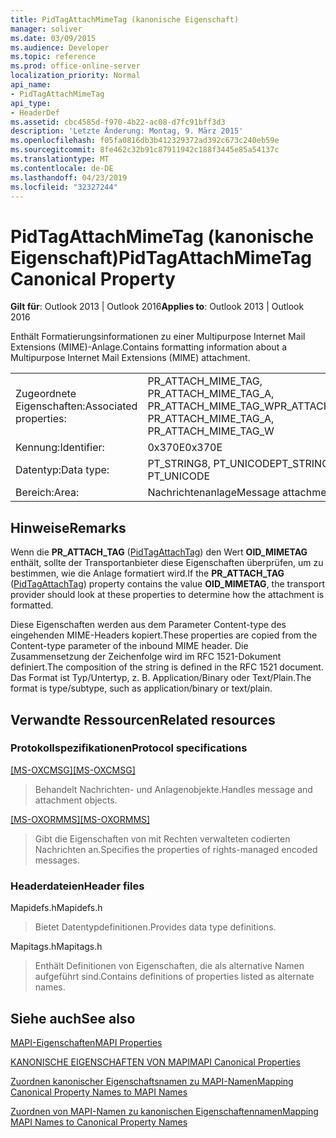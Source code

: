 ```yaml
---
title: PidTagAttachMimeTag (kanonische Eigenschaft)
manager: soliver
ms.date: 03/09/2015
ms.audience: Developer
ms.topic: reference
ms.prod: office-online-server
localization_priority: Normal
api_name:
- PidTagAttachMimeTag
api_type:
- HeaderDef
ms.assetid: cbc4585d-f970-4b22-ac08-d7fc91bff3d3
description: 'Letzte Änderung: Montag, 9. März 2015'
ms.openlocfilehash: f05fa0816db3b412329372ad392c673c240eb59e
ms.sourcegitcommit: 8fe462c32b91c87911942c188f3445e85a54137c
ms.translationtype: MT
ms.contentlocale: de-DE
ms.lasthandoff: 04/23/2019
ms.locfileid: "32327244"
---
```

# <a name="pidtagattachmimetag-canonical-property"></a><span data-ttu-id="e3a52-103">PidTagAttachMimeTag (kanonische Eigenschaft)</span><span class="sxs-lookup"><span data-stu-id="e3a52-103">PidTagAttachMimeTag Canonical Property</span></span>

  
  
<span data-ttu-id="e3a52-104">**Gilt für**: Outlook 2013 | Outlook 2016</span><span class="sxs-lookup"><span data-stu-id="e3a52-104">**Applies to**: Outlook 2013 | Outlook 2016</span></span> 
  
<span data-ttu-id="e3a52-105">Enthält Formatierungsinformationen zu einer Multipurpose Internet Mail Extensions (MIME)-Anlage.</span><span class="sxs-lookup"><span data-stu-id="e3a52-105">Contains formatting information about a Multipurpose Internet Mail Extensions (MIME) attachment.</span></span> 
  
|||
|:-----|:-----|
|<span data-ttu-id="e3a52-106">Zugeordnete Eigenschaften:</span><span class="sxs-lookup"><span data-stu-id="e3a52-106">Associated properties:</span></span>  <br/> |<span data-ttu-id="e3a52-107">PR_ATTACH_MIME_TAG, PR_ATTACH_MIME_TAG_A, PR_ATTACH_MIME_TAG_W</span><span class="sxs-lookup"><span data-stu-id="e3a52-107">PR_ATTACH_MIME_TAG, PR_ATTACH_MIME_TAG_A, PR_ATTACH_MIME_TAG_W</span></span>  <br/> |
|<span data-ttu-id="e3a52-108">Kennung:</span><span class="sxs-lookup"><span data-stu-id="e3a52-108">Identifier:</span></span>  <br/> |<span data-ttu-id="e3a52-109">0x370E</span><span class="sxs-lookup"><span data-stu-id="e3a52-109">0x370E</span></span>  <br/> |
|<span data-ttu-id="e3a52-110">Datentyp:</span><span class="sxs-lookup"><span data-stu-id="e3a52-110">Data type:</span></span>  <br/> |<span data-ttu-id="e3a52-111">PT_STRING8, PT_UNICODE</span><span class="sxs-lookup"><span data-stu-id="e3a52-111">PT_STRING8, PT_UNICODE</span></span>  <br/> |
|<span data-ttu-id="e3a52-112">Bereich:</span><span class="sxs-lookup"><span data-stu-id="e3a52-112">Area:</span></span>  <br/> |<span data-ttu-id="e3a52-113">Nachrichtenanlage</span><span class="sxs-lookup"><span data-stu-id="e3a52-113">Message attachment</span></span>  <br/> |
   
## <a name="remarks"></a><span data-ttu-id="e3a52-114">Hinweise</span><span class="sxs-lookup"><span data-stu-id="e3a52-114">Remarks</span></span>

<span data-ttu-id="e3a52-115">Wenn die **PR_ATTACH_TAG** ([PidTagAttachTag](pidtagattachtag-canonical-property.md)) den Wert **OID_MIMETAG** enthält, sollte der Transportanbieter diese Eigenschaften überprüfen, um zu bestimmen, wie die Anlage formatiert wird.</span><span class="sxs-lookup"><span data-stu-id="e3a52-115">If the **PR_ATTACH_TAG** ([PidTagAttachTag](pidtagattachtag-canonical-property.md)) property contains the value **OID_MIMETAG**, the transport provider should look at these properties to determine how the attachment is formatted.</span></span> 
  
<span data-ttu-id="e3a52-116">Diese Eigenschaften werden aus dem Parameter Content-type des eingehenden MIME-Headers kopiert.</span><span class="sxs-lookup"><span data-stu-id="e3a52-116">These properties are copied from the Content-type parameter of the inbound MIME header.</span></span> <span data-ttu-id="e3a52-117">Die Zusammensetzung der Zeichenfolge wird im RFC 1521-Dokument definiert.</span><span class="sxs-lookup"><span data-stu-id="e3a52-117">The composition of the string is defined in the RFC 1521 document.</span></span> <span data-ttu-id="e3a52-118">Das Format ist Typ/Untertyp, z. B. Application/Binary oder Text/Plain.</span><span class="sxs-lookup"><span data-stu-id="e3a52-118">The format is type/subtype, such as application/binary or text/plain.</span></span> 
  
## <a name="related-resources"></a><span data-ttu-id="e3a52-119">Verwandte Ressourcen</span><span class="sxs-lookup"><span data-stu-id="e3a52-119">Related resources</span></span>

### <a name="protocol-specifications"></a><span data-ttu-id="e3a52-120">Protokollspezifikationen</span><span class="sxs-lookup"><span data-stu-id="e3a52-120">Protocol specifications</span></span>

<span data-ttu-id="e3a52-121">[[MS-OXCMSG]](https://msdn.microsoft.com/library/7fd7ec40-deec-4c06-9493-1bc06b349682%28Office.15%29.aspx)</span><span class="sxs-lookup"><span data-stu-id="e3a52-121">[[MS-OXCMSG]](https://msdn.microsoft.com/library/7fd7ec40-deec-4c06-9493-1bc06b349682%28Office.15%29.aspx)</span></span>
  
> <span data-ttu-id="e3a52-122">Behandelt Nachrichten- und Anlagenobjekte.</span><span class="sxs-lookup"><span data-stu-id="e3a52-122">Handles message and attachment objects.</span></span>
    
<span data-ttu-id="e3a52-123">[[MS-OXORMMS]](https://msdn.microsoft.com/library/a121dda4-48f3-41f8-b12f-170f533038bb%28Office.15%29.aspx)</span><span class="sxs-lookup"><span data-stu-id="e3a52-123">[[MS-OXORMMS]](https://msdn.microsoft.com/library/a121dda4-48f3-41f8-b12f-170f533038bb%28Office.15%29.aspx)</span></span>
  
> <span data-ttu-id="e3a52-124">Gibt die Eigenschaften von mit Rechten verwalteten codierten Nachrichten an.</span><span class="sxs-lookup"><span data-stu-id="e3a52-124">Specifies the properties of rights-managed encoded messages.</span></span>
    
### <a name="header-files"></a><span data-ttu-id="e3a52-125">Headerdateien</span><span class="sxs-lookup"><span data-stu-id="e3a52-125">Header files</span></span>

<span data-ttu-id="e3a52-126">Mapidefs.h</span><span class="sxs-lookup"><span data-stu-id="e3a52-126">Mapidefs.h</span></span>
  
> <span data-ttu-id="e3a52-127">Bietet Datentypdefinitionen.</span><span class="sxs-lookup"><span data-stu-id="e3a52-127">Provides data type definitions.</span></span>
    
<span data-ttu-id="e3a52-128">Mapitags.h</span><span class="sxs-lookup"><span data-stu-id="e3a52-128">Mapitags.h</span></span>
  
> <span data-ttu-id="e3a52-129">Enthält Definitionen von Eigenschaften, die als alternative Namen aufgeführt sind.</span><span class="sxs-lookup"><span data-stu-id="e3a52-129">Contains definitions of properties listed as alternate names.</span></span>
    
## <a name="see-also"></a><span data-ttu-id="e3a52-130">Siehe auch</span><span class="sxs-lookup"><span data-stu-id="e3a52-130">See also</span></span>



[<span data-ttu-id="e3a52-131">MAPI-Eigenschaften</span><span class="sxs-lookup"><span data-stu-id="e3a52-131">MAPI Properties</span></span>](mapi-properties.md)
  
[<span data-ttu-id="e3a52-132">KANONISCHE EIGENSCHAFTEN VON MAPI</span><span class="sxs-lookup"><span data-stu-id="e3a52-132">MAPI Canonical Properties</span></span>](mapi-canonical-properties.md)
  
[<span data-ttu-id="e3a52-133">Zuordnen kanonischer Eigenschaftsnamen zu MAPI-Namen</span><span class="sxs-lookup"><span data-stu-id="e3a52-133">Mapping Canonical Property Names to MAPI Names</span></span>](mapping-canonical-property-names-to-mapi-names.md)
  
[<span data-ttu-id="e3a52-134">Zuordnen von MAPI-Namen zu kanonischen Eigenschaftennamen</span><span class="sxs-lookup"><span data-stu-id="e3a52-134">Mapping MAPI Names to Canonical Property Names</span></span>](mapping-mapi-names-to-canonical-property-names.md)

